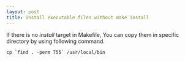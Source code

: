 ```yaml
---
layout: post
title: Install executable files without make install
---
```


If there is no *install* target in Makefile,
You can copy them in specific directory by using following command.

```
cp `find . -perm 755` /usr/local/bin
```
